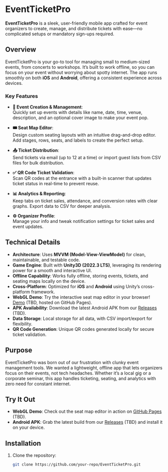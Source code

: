 # EventTicketPro

**EventTicketPro** is a sleek, user-friendly mobile app crafted for event organizers to create, manage, and distribute tickets with ease—no complicated setups or mandatory sign-ups required. 

## Overview

EventTicketPro is your go-to tool for managing small to medium-sized events, from concerts to workshops. It’s built to work offline, so you can focus on your event without worrying about spotty internet. The app runs smoothly on both **iOS** and **Android**, offering a consistent experience across devices.

### Key Features

- **📅 Event Creation & Management**:  
  Quickly set up events with details like name, date, time, venue, description, and an optional cover image to make your event pop.

- **🎟 Seat Map Editor**:  
  Design custom seating layouts with an intuitive drag-and-drop editor. Add stages, rows, seats, and labels to create the perfect setup.

- **📤 Ticket Distribution**:  
  Send tickets via email (up to 12 at a time) or import guest lists from CSV files for bulk distribution.

- **✅ QR Code Ticket Validation**:  
  Scan QR codes at the entrance with a built-in scanner that updates ticket status in real-time to prevent reuse.

- **📊 Analytics & Reporting**:  
  Keep tabs on ticket sales, attendance, and conversion rates with clear graphs. Export data to CSV for deeper analysis.

- **⚙️ Organizer Profile**:  
  Manage your info and tweak notification settings for ticket sales and event updates.

## Technical Details

- **Architecture**: Uses **MVVM (Model-View-ViewModel)** for clean, maintainable, and testable code.
- **Game Engine**: Built with **Unity3D (2022.3 LTS)**, leveraging its rendering power for a smooth and interactive UI.
- **Offline Capability**: Works fully offline, storing events, tickets, and seating maps locally on the device.
- **Cross-Platform**: Optimized for **iOS** and **Android** using Unity’s cross-platform framework.
- **WebGL Demo**: Try the interactive seat map editor in your browser! [Demo](#) (TBD, hosted on GitHub Pages).
- **APK Availability**: Download the latest Android APK from our [Releases](#) (TBD).
- **Data Storage**: Local storage for all data, with CSV import/export for flexibility.
- **QR Code Generation**: Unique QR codes generated locally for secure ticket validation.

## Purpose

EventTicketPro was born out of our frustration with clunky event management tools. We wanted a lightweight, offline app that lets organizers focus on their events, not tech headaches. Whether it’s a local gig or a corporate seminar, this app handles ticketing, seating, and analytics with zero need for constant internet.

## Try It Out

- **WebGL Demo**: Check out the seat map editor in action on [GitHub Pages](#) (TBD).
- **Android APK**: Grab the latest build from our [Releases](#) (TBD) and install it on your device.

## Installation

1. Clone the repository:
   ```bash
   git clone https://github.com/your-repo/EventTicketPro.git